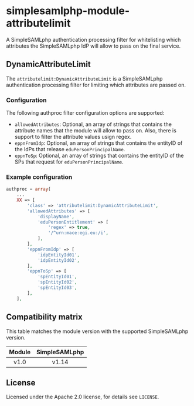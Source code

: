 # simplesamlphp-module-attributelimit

A SimpleSAMLphp authentication processing filter for whitelisting which attributes the SimpleSAMLphp IdP will allow to pass on the final service.

## DynamicAttributeLimit

The `attributelimit:DynamicAttributeLimit` is a SimpleSAMLphp authentication processing filter for limiting which attributes are passed on.

### Configuration

The following authproc filter configuration options are supported:

- `allowedAttributes`: Optional, an array of strings that contains the attribute names that the module will allow to pass on. Also, there is support to filter the attribute values usign regex.
- `eppnFromIdp`: Optional, an array of strings that contains the entityID of the IdPs that release `eduPersonPrincipalName`.
- `eppnToSp`: Optional, an array of strings that contains the entityID of the SPs that request for `eduPersonPrincipalName`.

### Example configuration

```php
authproc = array(
    ...
    XX => [
        'class' => 'attributelimit:DynamicAttributeLimit',
        'allowedAttributes' => [
            'displayName',
            'eduPersonEntitlement' => [
                'regex' => true,
                '/^urn:mace:egi.eu:/i',
            ],
        ],
        'eppnFromIdp' => [
            'idpEntityId01',
            'idpEntityId02',
        ],
        'eppnToSp' => [
            'spEntityId01',
            'spEntityId02',
            'spEntityId03',
        ],
    ],

```

## Compatibility matrix

This table matches the module version with the supported SimpleSAMLphp version.

| Module | SimpleSAMLphp |
| :----: | :-----------: |
|  v1.0  |     v1.14     |

## License

Licensed under the Apache 2.0 license, for details see `LICENSE`.
